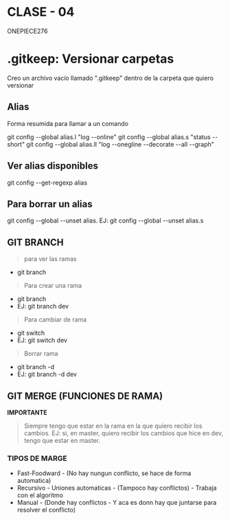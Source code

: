 # CLASE - 04
ONEPIECE276
# .gitkeep: Versionar carpetas
Creo un archivo vacío llamado ".gitkeep" dentro de la carpeta que quiero versionar

## Alias
Forma resumida para llamar a un comando

git config --global alias.l "log --online"
git config --global alias.s "status --short"
git config --global alias.ll "log --onegline --decorate --all --graph"

## Ver alias disponibles

git config --get-regexp alias

## Para borrar un alias

git config --global --unset alias.
EJ: git config --global --unset alias.s

## GIT BRANCH

> para ver las ramas

*   git branch


> Para crear una rama

*   git branch <nombre-rama>
*   EJ: git branch dev


> Para cambiar de rama

*   git switch <nombre-de-la-rama>
*   EJ: git switch dev

> Borrar rama

*   git branch -d <nombre-de-la-rama>
*   EJ: git branch -d dev

## GIT MERGE (FUNCIONES DE RAMA)
**IMPORTANTE**
> Siempre tengo que estar en la rama en la que quiero recibir los cambios. EJ: si, en master, quiero recibir los cambios que hice en dev, tengo que estar en master.


### TIPOS DE MARGE

* Fast-Foodward - (No hay nungun conflicto, se hace de forma automatica)
* Recursivo - Uniones automaticas - (Tampoco hay conflictos) - Trabaja con el algoritmo
* Manual - (Donde hay conflictos - Y aca es donn hay que juntarse para resolver el conflicto)

